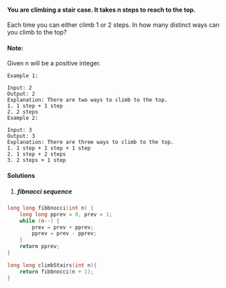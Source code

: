 #### You are climbing a stair case. It takes n steps to reach to the top.

Each time you can either climb 1 or 2 steps. In how many distinct ways can you climb to the top?

#### Note: 
Given n will be a positive integer.

```
Example 1:

Input: 2
Output: 2
Explanation: There are two ways to climb to the top.
1. 1 step + 1 step
2. 2 steps
Example 2:

Input: 3
Output: 3
Explanation: There are three ways to climb to the top.
1. 1 step + 1 step + 1 step
2. 1 step + 2 steps
3. 2 steps + 1 step
```

#### Solutions

1. ##### fibnacci sequence

```c++
long long fibbnocci(int n) {
    long long pprev = 0, prev = 1;
    while (n--) {
        prev = prev + pprev;
        pprev = prev - pprev;
    }
    return pprev;
}

long long climbStairs(int n){
    return fibbnocci(n + 1);
}
```